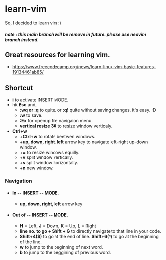 # learn-vim
So, I decided to learn vim :)

##### note : this main branch will be remove in future. please use neovim branch instead.

## Great resources for learning vim.
- https://www.freecodecamp.org/news/learn-linux-vim-basic-features-19134461ab85/

## Shortcut
- **i** to activate INSERT MODE.
- hit **Esc** and,
  - **:wq or :q** to quite. or **:q!** quite without saving changes. it's easy. :D
  - **:w** to save.
  - **:Ex** for openup file navigaion menu.
  - **vertical resize 30** to resize window verticaly.
- **Ctrl+w**
  - +**Ctrl+w** to rotate beetwen windows.
  - +**up, down, right, left** arrow key to navigate left-right up-down window.
  - +**=** to resize windows equilly.
  - +**v** split window vertically.
  - +**s** split window horizontally.
  - +**n** new window.




### Navigation
- #### In -- INSERT -- MODE.
  - **up, down, right, left** arrow key
- #### Out of -- INSERT -- MODE.
  - **H** = Left, **J** = Down, **K** = Up, **L** = Right
  - **line no. to go + Shift + G** to directly navigate to that line in your code.
  - **Shift+4($)** to go at the end of line. **Shift+6(^)** to go at the beginning of the line.
  - **w** to jump to the beginning of next word.
  - **b** to jump to the beggining of previous word.
